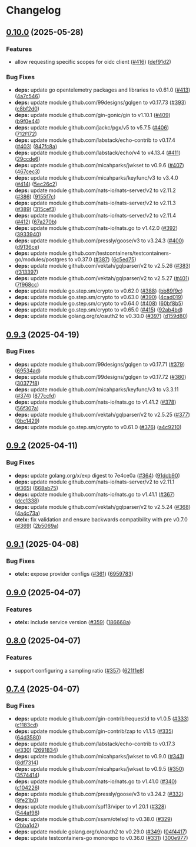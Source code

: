 # Changelog

## [0.10.0](https://github.com/infratographer/x/compare/v0.9.3...v0.10.0) (2025-05-28)


### Features

* allow requesting specific scopes for oidc client ([#416](https://github.com/infratographer/x/issues/416)) ([def91d2](https://github.com/infratographer/x/commit/def91d25ecad5aa8fff3b743674d2f0995b41623))


### Bug Fixes

* **deps:** update go opentelemetry packages and libraries to v0.61.0 ([#413](https://github.com/infratographer/x/issues/413)) ([4a7c546](https://github.com/infratographer/x/commit/4a7c5467de8e32153a147e20b78ecb88c04fe312))
* **deps:** update module github.com/99designs/gqlgen to v0.17.73 ([#393](https://github.com/infratographer/x/issues/393)) ([c8bf2d0](https://github.com/infratographer/x/commit/c8bf2d0e0436696989dc1ac9897d665138222b3c))
* **deps:** update module github.com/gin-gonic/gin to v1.10.1 ([#409](https://github.com/infratographer/x/issues/409)) ([b9f0e44](https://github.com/infratographer/x/commit/b9f0e446c3f822fa8343812175c120090dbbdf5f))
* **deps:** update module github.com/jackc/pgx/v5 to v5.7.5 ([#406](https://github.com/infratographer/x/issues/406)) ([712f172](https://github.com/infratographer/x/commit/712f17246af44e1a2033680c08bff19b32865e17))
* **deps:** update module github.com/labstack/echo-contrib to v0.17.4 ([#403](https://github.com/infratographer/x/issues/403)) ([847fc8a](https://github.com/infratographer/x/commit/847fc8a0b28fdbb971e0ea52f402278a8051f593))
* **deps:** update module github.com/labstack/echo/v4 to v4.13.4 ([#411](https://github.com/infratographer/x/issues/411)) ([29ccde6](https://github.com/infratographer/x/commit/29ccde634fc0c180b9c615bcd1c926d23a3076f7))
* **deps:** update module github.com/micahparks/jwkset to v0.9.6 ([#407](https://github.com/infratographer/x/issues/407)) ([467cec3](https://github.com/infratographer/x/commit/467cec3653d33f4d1a6c0f37ed7ee78f8664ff6e))
* **deps:** update module github.com/micahparks/keyfunc/v3 to v3.4.0 ([#414](https://github.com/infratographer/x/issues/414)) ([5ec26c2](https://github.com/infratographer/x/commit/5ec26c2a660658a1e5bf14e23246d60ef0ad0c69))
* **deps:** update module github.com/nats-io/nats-server/v2 to v2.11.2 ([#386](https://github.com/infratographer/x/issues/386)) ([9155f7c](https://github.com/infratographer/x/commit/9155f7c1d0562c1e98acd5b7bb8e91e6c820a61e))
* **deps:** update module github.com/nats-io/nats-server/v2 to v2.11.3 ([#389](https://github.com/infratographer/x/issues/389)) ([315cef3](https://github.com/infratographer/x/commit/315cef3aa38fc6741473adb3debf7e525f31d0b4))
* **deps:** update module github.com/nats-io/nats-server/v2 to v2.11.4 ([#412](https://github.com/infratographer/x/issues/412)) ([67a270b](https://github.com/infratographer/x/commit/67a270bbc3d97acbe14cf9bcf9ffba1f62dde07a))
* **deps:** update module github.com/nats-io/nats.go to v1.42.0 ([#392](https://github.com/infratographer/x/issues/392)) ([3933940](https://github.com/infratographer/x/commit/39339407292271ead28c8fb637375e7f21779dfa))
* **deps:** update module github.com/pressly/goose/v3 to v3.24.3 ([#400](https://github.com/infratographer/x/issues/400)) ([d9136ce](https://github.com/infratographer/x/commit/d9136ce13796815a7d173ecb867e1eb3f881a422))
* **deps:** update module github.com/testcontainers/testcontainers-go/modules/postgres to v0.37.0 ([#387](https://github.com/infratographer/x/issues/387)) ([6c5ed75](https://github.com/infratographer/x/commit/6c5ed7552fd42947cfdc55d90fd7cb245cf70c68))
* **deps:** update module github.com/vektah/gqlparser/v2 to v2.5.26 ([#383](https://github.com/infratographer/x/issues/383)) ([f313397](https://github.com/infratographer/x/commit/f313397687e0948b6d750ce86c29b894f811ac89))
* **deps:** update module github.com/vektah/gqlparser/v2 to v2.5.27 ([#401](https://github.com/infratographer/x/issues/401)) ([7f968cc](https://github.com/infratographer/x/commit/7f968cc23f8fdc753d13f8e5cc4a8875965c7b94))
* **deps:** update module go.step.sm/crypto to v0.62.0 ([#388](https://github.com/infratographer/x/issues/388)) ([bb89f9c](https://github.com/infratographer/x/commit/bb89f9c4f173e078d06bbf32aaf5caefb2bc4eb3))
* **deps:** update module go.step.sm/crypto to v0.63.0 ([#390](https://github.com/infratographer/x/issues/390)) ([4cad019](https://github.com/infratographer/x/commit/4cad019bb3acced10030073dea37a8cf8855ce12))
* **deps:** update module go.step.sm/crypto to v0.64.0 ([#408](https://github.com/infratographer/x/issues/408)) ([60bf8b5](https://github.com/infratographer/x/commit/60bf8b5da0bc7511899ccaab05bacb922abea1af))
* **deps:** update module go.step.sm/crypto to v0.65.0 ([#415](https://github.com/infratographer/x/issues/415)) ([92ab4bd](https://github.com/infratographer/x/commit/92ab4bdc74281ebe1d313e7c76a0e09fc19a829a))
* **deps:** update module golang.org/x/oauth2 to v0.30.0 ([#397](https://github.com/infratographer/x/issues/397)) ([d159d80](https://github.com/infratographer/x/commit/d159d806f361fd94320f1ae4370fc4a20c0ee644))

## [0.9.3](https://github.com/infratographer/x/compare/v0.9.2...v0.9.3) (2025-04-19)


### Bug Fixes

* **deps:** update module github.com/99designs/gqlgen to v0.17.71 ([#379](https://github.com/infratographer/x/issues/379)) ([69534ad](https://github.com/infratographer/x/commit/69534adf197ea819330fd73274f5d46b3439e53f))
* **deps:** update module github.com/99designs/gqlgen to v0.17.72 ([#380](https://github.com/infratographer/x/issues/380)) ([30377f8](https://github.com/infratographer/x/commit/30377f8d3416ec89af9659370ef262291b93c09b))
* **deps:** update module github.com/micahparks/keyfunc/v3 to v3.3.11 ([#374](https://github.com/infratographer/x/issues/374)) ([877ccfd](https://github.com/infratographer/x/commit/877ccfdea08a2d2d9e312ca92eac355134b614c2))
* **deps:** update module github.com/nats-io/nats.go to v1.41.2 ([#378](https://github.com/infratographer/x/issues/378)) ([56f307a](https://github.com/infratographer/x/commit/56f307a199ddf8deabadbc86b6d9e79011ed6a11))
* **deps:** update module github.com/vektah/gqlparser/v2 to v2.5.25 ([#377](https://github.com/infratographer/x/issues/377)) ([9bc1429](https://github.com/infratographer/x/commit/9bc1429e415d5f2d4edb85d3d0d068178da0a6fb))
* **deps:** update module go.step.sm/crypto to v0.61.0 ([#376](https://github.com/infratographer/x/issues/376)) ([a4c9210](https://github.com/infratographer/x/commit/a4c9210a44775b1361c57f7836b9d78f3640d603))

## [0.9.2](https://github.com/infratographer/x/compare/v0.9.1...v0.9.2) (2025-04-11)


### Bug Fixes

* **deps:** update golang.org/x/exp digest to 7e4ce0a ([#364](https://github.com/infratographer/x/issues/364)) ([91dcb90](https://github.com/infratographer/x/commit/91dcb909f65616f5c09cbf56cc0650ef2cb9c61e))
* **deps:** update module github.com/nats-io/nats-server/v2 to v2.11.1 ([#365](https://github.com/infratographer/x/issues/365)) ([668ab75](https://github.com/infratographer/x/commit/668ab754d72eaf4bd3287239f9a3946452ad7f4f))
* **deps:** update module github.com/nats-io/nats.go to v1.41.1 ([#367](https://github.com/infratographer/x/issues/367)) ([dcc1338](https://github.com/infratographer/x/commit/dcc13386d2d08a1fc8e43e4e60ca955ff41f4d7d))
* **deps:** update module github.com/vektah/gqlparser/v2 to v2.5.24 ([#368](https://github.com/infratographer/x/issues/368)) ([4a4c73a](https://github.com/infratographer/x/commit/4a4c73a7c81c8f27ad2fe8c70934970ff3813a4f))
* **otelx:** fix validation and ensure backwards compatibility with pre v0.7.0 ([#369](https://github.com/infratographer/x/issues/369)) ([2b5069a](https://github.com/infratographer/x/commit/2b5069ade47ee36c153e2c485f97a5b01effa09c))

## [0.9.1](https://github.com/infratographer/x/compare/v0.9.0...v0.9.1) (2025-04-08)


### Bug Fixes

* **otelx:** expose provider configs ([#361](https://github.com/infratographer/x/issues/361)) ([6959783](https://github.com/infratographer/x/commit/6959783b310f53ccaaba1a506fee172d4c93dd1b))

## [0.9.0](https://github.com/infratographer/x/compare/v0.8.0...v0.9.0) (2025-04-07)


### Features

* **otelx:** include service version ([#359](https://github.com/infratographer/x/issues/359)) ([186668a](https://github.com/infratographer/x/commit/186668acaa5a6100a95c19d5617a6ab9c253bf99))

## [0.8.0](https://github.com/infratographer/x/compare/v0.7.4...v0.8.0) (2025-04-07)


### Features

* support configuring a sampling ratio ([#357](https://github.com/infratographer/x/issues/357)) ([621f1e8](https://github.com/infratographer/x/commit/621f1e8c0ba0eb7c223d21a56cc542d25b0fab56))

## [0.7.4](https://github.com/infratographer/x/compare/v0.7.3...v0.7.4) (2025-04-07)


### Bug Fixes

* **deps:** update module github.com/gin-contrib/requestid to v1.0.5 ([#333](https://github.com/infratographer/x/issues/333)) ([c1183cd](https://github.com/infratographer/x/commit/c1183cd748b06993ec6ddd598470166a5bc389e1))
* **deps:** update module github.com/gin-contrib/zap to v1.1.5 ([#335](https://github.com/infratographer/x/issues/335)) ([64d3580](https://github.com/infratographer/x/commit/64d3580ee7e0b8d9fa4f33038fb091e3d5349145))
* **deps:** update module github.com/labstack/echo-contrib to v0.17.3 ([#330](https://github.com/infratographer/x/issues/330)) ([2691834](https://github.com/infratographer/x/commit/26918343f5657b98d78b7055db35db21284c05f4))
* **deps:** update module github.com/micahparks/jwkset to v0.9.0 ([#343](https://github.com/infratographer/x/issues/343)) ([8df7314](https://github.com/infratographer/x/commit/8df7314625e47bbed5a5d7173af8a22a36d0545e))
* **deps:** update module github.com/micahparks/jwkset to v0.9.5 ([#350](https://github.com/infratographer/x/issues/350)) ([3574414](https://github.com/infratographer/x/commit/35744140001cbea22b6093b3be975ee1f70ceff5))
* **deps:** update module github.com/nats-io/nats.go to v1.41.0 ([#340](https://github.com/infratographer/x/issues/340)) ([c104226](https://github.com/infratographer/x/commit/c104226aca696c2a5c3043591cbcf269fa103b64))
* **deps:** update module github.com/pressly/goose/v3 to v3.24.2 ([#332](https://github.com/infratographer/x/issues/332)) ([9fe21b0](https://github.com/infratographer/x/commit/9fe21b049e644fb5fc3bbae3af258d1b150abd24))
* **deps:** update module github.com/spf13/viper to v1.20.1 ([#328](https://github.com/infratographer/x/issues/328)) ([544af98](https://github.com/infratographer/x/commit/544af985fe90f3ec32418f71165cae4c33888760))
* **deps:** update module github.com/xsam/otelsql to v0.38.0 ([#329](https://github.com/infratographer/x/issues/329)) ([2bba1d2](https://github.com/infratographer/x/commit/2bba1d2239808c294e4dda66ac1caa190e22ff45))
* **deps:** update module golang.org/x/oauth2 to v0.29.0 ([#349](https://github.com/infratographer/x/issues/349)) ([04f4417](https://github.com/infratographer/x/commit/04f4417a5ec1a0f461932043c7f8743ad347695d))
* **deps:** update testcontainers-go monorepo to v0.36.0 ([#331](https://github.com/infratographer/x/issues/331)) ([300e977](https://github.com/infratographer/x/commit/300e977dfe7b091d0c76471ddfda36985716cb08))
